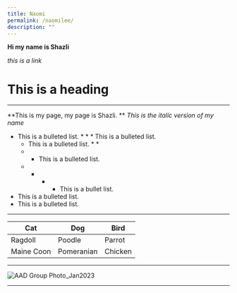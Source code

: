 ```yaml
---
title: Naomi
permalink: /naomilee/
description: ""
---
```

**Hi my name is Shazli**

*this is a link*

<h1> This is a heading</h1>

****

**This is my page, my page is Shazli. **
*This is the italic version of my name*

* This is a bulleted list. * * * This is a bulleted list. 
	* This is a bulleted list. *  * 
	* *  This is a bulleted list. 
	* * * * This is a bullet list. 
* This is a bulleted list.  
* This is a bulleted list. 


***


| Cat | Dog | Bird |
| -------- | -------- | -------- |
|Ragdoll     |Poodle     |Parrot     |
|Maine Coon | Pomeranian | Chicken     |



***

![AAD Group Photo_Jan2023]()

***